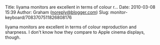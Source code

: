 Title: Iiyama monitors are excellent in terms of colour r...
Date: 2010-03-08 15:39
Author: Graham (noreply@blogger.com)
Slug: monitor-keyboard/7083707511826808176

Iiyama monitors are excellent in terms of colour reproduction and
sharpness. I don't know how they compare to Apple cinema displays,
though.


